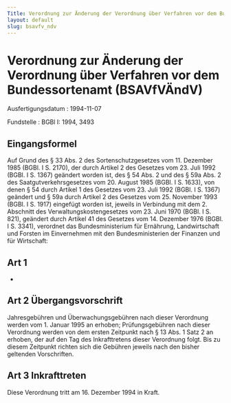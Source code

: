 ```yaml
---
Title: Verordnung zur Änderung der Verordnung über Verfahren vor dem Bundessortenamt
layout: default
slug: bsavfv_ndv
---
```


# Verordnung zur Änderung der Verordnung über Verfahren vor dem Bundessortenamt (BSAVfVÄndV)

Ausfertigungsdatum
:   1994-11-07

Fundstelle
:   BGBl I: 1994, 3493



## Eingangsformel

Auf Grund des § 33 Abs. 2 des Sortenschutzgesetzes vom 11. Dezember
1985 (BGBl. I S. 2170), der durch Artikel 2 des Gesetzes vom 23. Juli
1992 (BGBl. I S. 1367) geändert worden ist, des § 54 Abs. 2 und des §
59a Abs. 2 des Saatgutverkehrsgesetzes vom 20. August 1985 (BGBl. I S.
1633), von denen § 54 durch Artikel 1 des Gesetzes vom 23. Juli 1992
(BGBl. I S. 1367) geändert und § 59a durch Artikel 2 des Gesetzes vom
25\. November 1993 (BGBl. I S. 1917) eingefügt worden ist, jeweils in
Verbindung mit dem 2. Abschnitt des Verwaltungskostengesetzes vom 23.
Juni 1970 (BGBl. I S. 821), geändert durch Artikel 41 des Gesetzes vom
14\. Dezember 1976 (BGBl. I S. 3341), verordnet das Bundesministerium
für Ernährung, Landwirtschaft und Forsten im Einvernehmen mit den
Bundesministerien der Finanzen und für Wirtschaft:


## Art 1

-


## Art 2 Übergangsvorschrift

Jahresgebühren und Überwachungsgebühren nach dieser Verordnung werden
vom 1. Januar 1995 an erhoben; Prüfungsgebühren nach dieser Verordnung
werden von dem ersten Zeitpunkt nach § 13 Abs. 1 Satz 2 an erhoben,
der auf den Tag des Inkrafttretens dieser Verordnung folgt. Bis zu
diesem Zeitpunkt richten sich die Gebühren jeweils nach den bisher
geltenden Vorschriften.


## Art 3 Inkrafttreten

Diese Verordnung tritt am 16. Dezember 1994 in Kraft.

